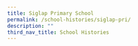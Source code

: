 ```yaml
---
title: Siglap Primary School
permalink: /school-histories/siglap-pri/
description: ""
third_nav_title: School Histories
---
```


